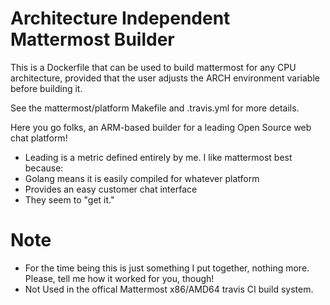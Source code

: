 # Architecture Independent Mattermost Builder

This is a Dockerfile that can be used to build mattermost for any CPU architecture, provided that the user adjusts the ARCH environment variable before building it.   

See the mattermost/platform Makefile and .travis.yml for more details.

Here you go folks, an ARM-based builder for a leading Open Source web chat platform!
  * Leading is a metric defined entirely by me.  I like mattermost best because:
   * Golang means it is easily compiled for whatever platform
   * Provides an easy customer chat interface
   * They seem to "get it." 


# Note
* For the time being this is just something I put together, nothing more.  Please, tell me how it worked for you, though!  
* Not Used in the offical Mattermost x86/AMD64 travis CI build system.
